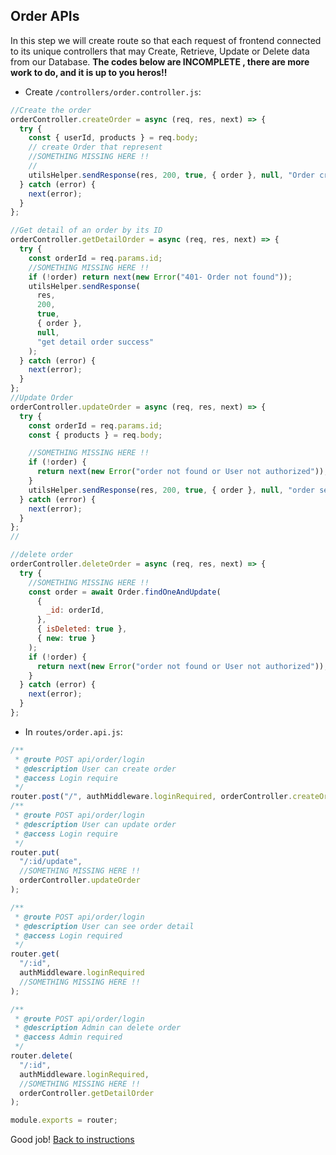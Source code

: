 ## Order APIs

In this step we will create route so that each request of frontend connected to its unique controllers that may Create, Retrieve, Update or Delete data from our Database.
**The codes below are INCOMPLETE , there are more work to do, and it is up to you heros!!**

- Create `/controllers/order.controller.js`:

```jsx
//Create the order
orderController.createOrder = async (req, res, next) => {
  try {
    const { userId, products } = req.body;
    // create Order that represent
    //SOMETHING MISSING HERE !!
    //
    utilsHelper.sendResponse(res, 200, true, { order }, null, "Order created");
  } catch (error) {
    next(error);
  }
};

//Get detail of an order by its ID
orderController.getDetailOrder = async (req, res, next) => {
  try {
    const orderId = req.params.id;
    //SOMETHING MISSING HERE !!
    if (!order) return next(new Error("401- Order not found"));
    utilsHelper.sendResponse(
      res,
      200,
      true,
      { order },
      null,
      "get detail order success"
    );
  } catch (error) {
    next(error);
  }
};
//Update Order
orderController.updateOrder = async (req, res, next) => {
  try {
    const orderId = req.params.id;
    const { products } = req.body;

    //SOMETHING MISSING HERE !!
    if (!order) {
      return next(new Error("order not found or User not authorized"));
    }
    utilsHelper.sendResponse(res, 200, true, { order }, null, "order send");
  } catch (error) {
    next(error);
  }
};
//

//delete order
orderController.deleteOrder = async (req, res, next) => {
  try {
    //SOMETHING MISSING HERE !!
    const order = await Order.findOneAndUpdate(
      {
        _id: orderId,
      },
      { isDeleted: true },
      { new: true }
    );
    if (!order) {
      return next(new Error("order not found or User not authorized"));
    }
  } catch (error) {
    next(error);
  }
};
```

- In `routes/order.api.js`:

```jsx
/**
 * @route POST api/order/login
 * @description User can create order
 * @access Login require
 */
router.post("/", authMiddleware.loginRequired, orderController.createOrder);
/**
 * @route POST api/order/login
 * @description User can update order
 * @access Login require
 */
router.put(
  "/:id/update",
  //SOMETHING MISSING HERE !!
  orderController.updateOrder
);

/**
 * @route POST api/order/login
 * @description User can see order detail
 * @access Login required
 */
router.get(
  "/:id",
  authMiddleware.loginRequired
  //SOMETHING MISSING HERE !!
);

/**
 * @route POST api/order/login
 * @description Admin can delete order
 * @access Admin required
 */
router.delete(
  "/:id",
  authMiddleware.loginRequired,
  //SOMETHING MISSING HERE !!
  orderController.getDetailOrder
);

module.exports = router;
```

Good job! [Back to instructions](/README.md)
